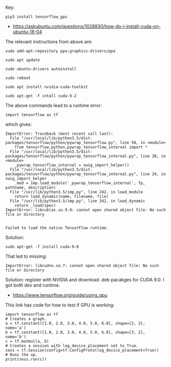 Key:

```
pip3 install tensorflow_gpu
```

* https://askubuntu.com/questions/1028830/how-do-i-install-cuda-on-ubuntu-18-04

The relevant instructions from above are:

```
sudo add-apt-repository ppa:graphics-drivers/ppa

sudo apt update

sudo ubuntu-drivers autoinstall

sudo reboot

sudo apt install nvidia-cuda-toolkit

sudo apt-get -f intall cuda-9-2
```

The above commands lead to a runtime error:

```
import tensorflow as tf
```

which gives:

```
ImportError: Traceback (most recent call last):
  File "/usr/local/lib/python3.5/dist-packages/tensorflow/python/pywrap_tensorflow.py", line 58, in <module>
    from tensorflow.python.pywrap_tensorflow_internal import *
  File "/usr/local/lib/python3.5/dist-packages/tensorflow/python/pywrap_tensorflow_internal.py", line 28, in <module>
    _pywrap_tensorflow_internal = swig_import_helper()
  File "/usr/local/lib/python3.5/dist-packages/tensorflow/python/pywrap_tensorflow_internal.py", line 24, in swig_import_helper
    _mod = imp.load_module('_pywrap_tensorflow_internal', fp, pathname, description)
  File "/usr/lib/python3.5/imp.py", line 242, in load_module
    return load_dynamic(name, filename, file)
  File "/usr/lib/python3.5/imp.py", line 342, in load_dynamic
    return _load(spec)
ImportError: libcublas.so.9.0: cannot open shared object file: No such file or directory


Failed to load the native TensorFlow runtime.
```

Solution:

```
sudo apt-get -f install cuda-9-0
```

That led to missing:

```
ImportError: libcudnn.so.7: cannot open shared object file: No such file or directory
```

Solution: register with NVIDIA and download .deb pacakges for CUDA 9.0.  I got both dev and runtime.


* https://www.tensorflow.org/guide/using_gpu

This link has code for how to test if GPU is working:

```
import tensorflow as tf
# Creates a graph.
a = tf.constant([1.0, 2.0, 3.0, 4.0, 5.0, 6.0], shape=[2, 3], name='a')
b = tf.constant([1.0, 2.0, 3.0, 4.0, 5.0, 6.0], shape=[3, 2], name='b')
c = tf.matmul(a, b)
# Creates a session with log_device_placement set to True.
sess = tf.Session(config=tf.ConfigProto(log_device_placement=True))
# Runs the op.
print(sess.run(c))
```

